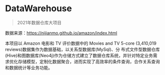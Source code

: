 # DataWarehouse

> 2021年数据仓库大项目

数据来源：https://nijianmo.github.io/amazon/index.html

本项目以 Amazon 电影和 TV 评价数据中的 Movies and TV 5-core (3,410,019 reviews)数据集作为数据基础，以关系型数据库(MySql)、分 布式文件型数据仓库(Hive)和图数据库(Neo4j)作为仓储方式建立了数据仓库系统，并针对特定业务需求优化存储模型，定制化数据聚合，进而实现了高效率的条件查询，合作关系查询和数据统计等业务功能。 

